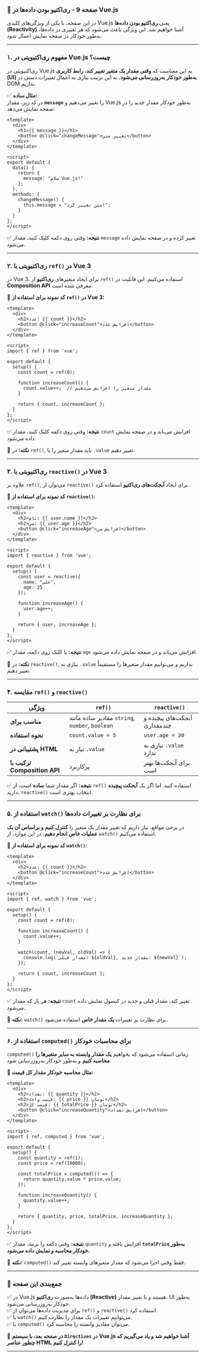 ### **📌 صفحه 9 - ری‌اکتیو بودن داده‌ها در Vue.js**  

در این صفحه، با یکی از ویژگی‌های کلیدی Vue.js یعنی **ری‌اکتیو بودن داده‌ها (Reactivity)** آشنا خواهیم شد. این ویژگی باعث می‌شود که هر تغییری در داده‌ها، به‌طور خودکار در صفحه نمایش اعمال شود.  

---

### **۱. مفهوم ری‌اکتیویتی در Vue.js چیست؟**  

ری‌اکتیویتی در Vue.js به این معناست که **وقتی مقدار یک متغیر تغییر کند، رابط کاربری (UI) به‌طور خودکار به‌روزرسانی می‌شود.** به این ترتیب نیازی به اعمال تغییرات دستی در DOM نداریم.  

✅ **مثال ساده:**  
در کد زیر، مقدار **`message`** را تغییر می‌دهیم و Vue.js به‌طور خودکار مقدار جدید را در صفحه نمایش می‌دهد:  

```vue
<template>
  <div>
    <h1>{{ message }}</h1>
    <button @click="changeMessage">تغییر متن</button>
  </div>
</template>

<script>
export default {
  data() {
    return {
      message: "سلام Vue.js!"
    };
  },
  methods: {
    changeMessage() {
      this.message = "متن تغییر کرد!";
    }
  }
};
</script>
```

✅ **نتیجه:** وقتی روی دکمه کلیک کنید، مقدار `message` تغییر کرده و در صفحه نمایش داده می‌شود.

---

### **۲. ری‌اکتیویتی با `ref()` در Vue 3**  

در Vue 3، برای ایجاد متغیرهای **ری‌اکتیو** از `ref()` استفاده می‌کنیم. این قابلیت در **Composition API** معرفی شده است.  

📌 **کد نمونه برای استفاده از `ref()` در Vue 3:**  

```vue
<template>
  <div>
    <h2>عدد: {{ count }}</h2>
    <button @click="increaseCount">افزایش عدد</button>
  </div>
</template>

<script>
import { ref } from 'vue';

export default {
  setup() {
    const count = ref(0);

    function increaseCount() {
      count.value++;  // مقدار متغیر را افزایش می‌دهیم
    }

    return { count, increaseCount };
  }
};
</script>
```

✅ **نتیجه:** وقتی روی دکمه کلیک کنید، مقدار `count` افزایش می‌یابد و در صفحه نمایش داده می‌شود.

📌 **نکته:** در `ref()`, باید مقدار متغیر را با `.value` تغییر دهیم.

---

### **۳. ری‌اکتیویتی با `reactive()` در Vue 3**  

علاوه بر `ref()`, می‌توان از `reactive()` برای ایجاد **آبجکت‌های ری‌اکتیو** استفاده کرد.  

📌 **کد نمونه برای استفاده از `reactive()`:**  

```vue
<template>
  <div>
    <h2>نام: {{ user.name }}</h2>
    <h2>سن: {{ user.age }}</h2>
    <button @click="increaseAge">افزایش سن</button>
  </div>
</template>

<script>
import { reactive } from 'vue';

export default {
  setup() {
    const user = reactive({
      name: "علی",
      age: 25
    });

    function increaseAge() {
      user.age++;
    }

    return { user, increaseAge };
  }
};
</script>
```

✅ **نتیجه:** با کلیک روی دکمه، مقدار `age` افزایش می‌یابد و در صفحه نمایش داده می‌شود.

📌 **نکته:** در `reactive()`, نیازی به `.value` نداریم و می‌توانیم مقدار متغیرها را مستقیماً تغییر دهیم.

---

### **۴. مقایسه `ref()` و `reactive()`**  

| ویژگی            | `ref()` | `reactive()` |
|----------------|--------|-------------|
| **مناسب برای** | مقادیر ساده مانند `string`, `number`, `boolean` | آبجکت‌های پیچیده و چندمقداری |
| **نحوه استفاده** | `count.value = 5` | `user.age = 30` |
| **پشتیبانی در HTML** | نیاز به `.value` | نیازی به `.value` ندارد |
| **ترکیب با Composition API** | پرکاربرد | برای آبجکت‌ها بهتر است |

✅ **نتیجه:** اگر مقدار شما **ساده** است، از `ref()` استفاده کنید. اما اگر یک **آبجکت پیچیده** دارید، `reactive()` انتخاب بهتری است.

---

### **۵. استفاده از `watch()` برای نظارت بر تغییرات داده‌ها**  

در برخی مواقع، نیاز داریم که تغییر مقدار یک متغیر را **کنترل کنیم و براساس آن یک عملیات خاص انجام دهیم.** در این موارد، از `watch()` استفاده می‌کنیم.  

📌 **کد نمونه برای استفاده از `watch()`:**  

```vue
<template>
  <div>
    <h2>عدد: {{ count }}</h2>
    <button @click="increaseCount">افزایش عدد</button>
  </div>
</template>

<script>
import { ref, watch } from 'vue';

export default {
  setup() {
    const count = ref(0);

    function increaseCount() {
      count.value++;
    }

    watch(count, (newVal, oldVal) => {
      console.log(`مقدار قبلی: ${oldVal}, مقدار جدید: ${newVal}`);
    });

    return { count, increaseCount };
  }
};
</script>
```

✅ **نتیجه:** هر بار که مقدار `count` تغییر کند، مقدار قبلی و جدید در کنسول نمایش داده می‌شود.

📌 **نکته:** `watch()` برای نظارت بر تغییرات **یک مقدار خاص** استفاده می‌شود.

---

### **۶. استفاده از `computed()` برای محاسبات خودکار**  

`computed()` زمانی استفاده می‌شود که بخواهیم **یک مقدار وابسته به سایر متغیرها را محاسبه کنیم** و به‌طور خودکار به‌روزرسانی شود.

📌 **مثال محاسبه خودکار مقدار کل قیمت:**  

```vue
<template>
  <div>
    <h2>تعداد: {{ quantity }}</h2>
    <h2>قیمت واحد: {{ price }} تومان</h2>
    <h2>قیمت کل: {{ totalPrice }} تومان</h2>
    <button @click="increaseQuantity">افزایش تعداد</button>
  </div>
</template>

<script>
import { ref, computed } from 'vue';

export default {
  setup() {
    const quantity = ref(1);
    const price = ref(10000);

    const totalPrice = computed(() => {
      return quantity.value * price.value;
    });

    function increaseQuantity() {
      quantity.value++;
    }

    return { quantity, price, totalPrice, increaseQuantity };
  }
};
</script>
```

✅ **نتیجه:** وقتی دکمه را بزنید، مقدار `quantity` افزایش یافته و **`totalPrice` به‌طور خودکار محاسبه و نمایش داده می‌شود.**

📌 **نکته:** `computed()` فقط وقتی اجرا می‌شود که مقدار متغیرهای وابسته تغییر کند.

---

### **📌 جمع‌بندی این صفحه**  

✅ در Vue.js داده‌ها به‌صورت **ری‌اکتیو (Reactive)** هستند و با تغییر مقدار، UI به‌طور خودکار به‌روزرسانی می‌شود.  
✅ برای مدیریت داده‌ها می‌توان از `ref()` و `reactive()` استفاده کرد.  
✅ با `watch()` می‌توانیم تغییرات یک مقدار را نظارت کنیم.  
✅ با `computed()` می‌توان مقادیر وابسته را محاسبه کرد.  

🚀 **در صفحه بعد، با سیستم `Directives` در Vue.js آشنا خواهیم شد و یاد می‌گیریم که چطور عناصر HTML را کنترل کنیم!**  

---
